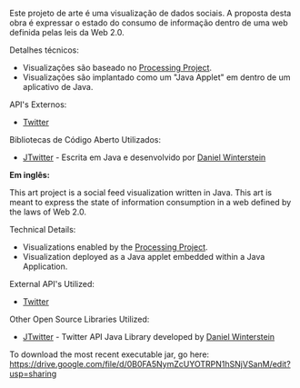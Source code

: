Este projeto de arte é uma visualização de dados sociais. A proposta desta obra é expressar o estado do consumo de informação dentro de uma web definida pelas leis da Web 2.0.

Detalhes técnicos:
  * Visualizações são baseado no [Processing Project](http://www.processing.org).
  * Visualizações são implantado como um "Java Applet" em dentro de um aplicativo de Java.

API's Externos:
  * [Twitter](http://apiwiki.twitter.com/)

Bibliotecas de Código Aberto Utilizados:
  * [JTwitter](http://www.winterwell.com/software/jtwitter.php) - Escrita em Java e desenvolvido por [Daniel Winterstein](http://www.winterwell.com/company/people.php)




**Em inglês:**

This art project is a social feed visualization written in Java. This art is meant to express the state of information consumption in a web defined by the laws of Web 2.0.

Technical Details:
  * Visualizations enabled by the [Processing Project](http://www.processing.org).
  * Visualization deployed as a Java applet embedded within a Java Application.

External API's Utilized:
  * [Twitter](http://apiwiki.twitter.com/)

Other Open Source Libraries Utilized:
  * [JTwitter](http://www.winterwell.com/software/jtwitter.php) - Twitter API Java Library developed by [Daniel Winterstein](http://www.winterwell.com/company/people.php)

To download the most recent executable jar, go here: https://drive.google.com/file/d/0B0FA5NymZcUYOTRPN1hSNjVSanM/edit?usp=sharing
